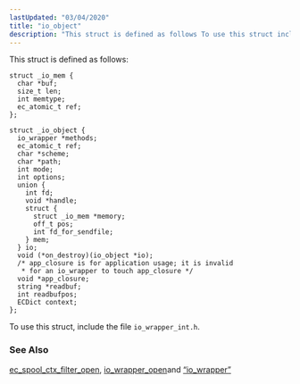 ```yaml
---
lastUpdated: "03/04/2020"
title: "io_object"
description: "This struct is defined as follows To use this struct include the file io wrapper int h ec spool ctx filter open io wrapper openand Section 68 56 io wrapper..."
---
```


This struct is defined as follows:

```
struct _io_mem {
  char *buf;
  size_t len;
  int memtype;
  ec_atomic_t ref;
};

struct _io_object {
  io_wrapper *methods;
  ec_atomic_t ref;
  char *scheme;
  char *path;
  int mode;
  int options;
  union {
    int fd;
    void *handle;
    struct {
      struct _io_mem *memory;
      off_t pos;
      int fd_for_sendfile;
    } mem;
  } io;
  void (*on_destroy)(io_object *io);
  /* app_closure is for application usage; it is invalid
   * for an io_wrapper to touch app_closure */
  void *app_closure;
  string *readbuf;
  int readbufpos;
  ECDict context;
};
```

To use this struct, include the file `io_wrapper_int.h`.

### <a name="idp45137840"></a> See Also

[ec_spool_ctx_filter_open](/momentum/3/3-api/apis-ec-spool-ctx-filter-open), [io_wrapper_open](/momentum/3/3-api/apis-io-wrapper-open)and [“io_wrapper”](/momentum/3/3-api/structs-io-wrapper)
